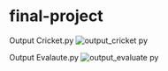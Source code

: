 # final-project

Output Cricket.py
![output_cricket py](https://user-images.githubusercontent.com/93108145/237015323-6f243400-1a0e-4516-83d3-9a5adebddb1b.jpg)


Output Evalaute.py
![output_evaluate py](https://user-images.githubusercontent.com/93108145/237015512-1652903b-5978-4b70-9927-560b39b84261.jpg)
